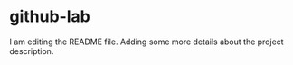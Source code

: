 # github-lab
I am editing the README file. Adding some more details about the project description.

